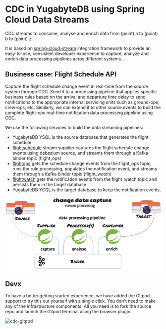 # CDC in YugabyteDB using Spring Cloud Data Streams

CDC streams to consume, analyse and enrich data from (point) a to (point) b to (point) z.

It is based on [spring-cloud-stream](https://docs.spring.io/spring-cloud-stream/docs/current/reference/html/) integration framework to provide an easy-to-use, consistent developer experience to capture, analyze and enrich data processing pipelines acros different systems.

## Business case: Flight Schedule API

Capture the flight schedule change event in real-time from the source system through CDC. Send it to a processing pipeline that applies specific business rules based on the arrival and departure time delay to send notifications to the appropriate internal servicing units such as ground-ops, crew-ops, etc. Similarly, we can extend it to other source events to build the complete flight-ops real-time notification data processing pipeline using CDC.

We use the following services to build the data streaming pipelines:
* YugabyteDB YSQL is the source database that generates the flight schedule
* [flightschedule](flightschedule) stream supplier captures the flight schedule change events using debezium source, and streams them through a Kafka binder topic (flight_ops)
* [flightops](flightops) gets the schedule change events from the flight_ops topic, runs the rule processing, populates the notification event, and streams them through a Kafka binder topic (flight_watch)
* [flightwatch](flightwatch) gets the notification events from the flight_watch topic and persists them in the target database
* YugabyteDB YCQL is the target database to keep the notification events.

![data-pipeline](assets/data-pipeline.png)

## Devx

To have a better getting started experience, we have added the Gitpod support to try this out yourself with a single click. You don't need to make any of the infrastructure components. All you need is to fork the source repo and launch the Gitpod terminal using the browser plugin.

![cdc-gitpod](assets/cdc.gif)
